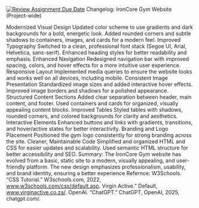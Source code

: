 [![Review Assignment Due Date](https://classroom.github.com/assets/deadline-readme-button-22041afd0340ce965d47ae6ef1cefeee28c7c493a6346c4f15d667ab976d596c.svg)](https://classroom.github.com/a/jq3WPKhs)
Changelog: IronCore Gym Website (Project-wide)

Modernized Visual Design
Updated color scheme to use gradients and dark backgrounds for a bold, energetic look.
Added rounded corners and subtle shadows to containers, images, and cards for a modern feel.
Improved Typography
Switched to a clean, professional font stack (Segoe UI, Arial, Helvetica, sans-serif).
Enhanced heading styles for better readability and emphasis.
Enhanced Navigation
Redesigned navigation bar with improved spacing, colors, and hover effects for a more intuitive user experience.
Responsive Layout
Implemented media queries to ensure the website looks and works well on all devices, including mobile.
Consistent Image Presentation
Standardized image sizes and added interactive hover effects.
Improved image borders and shadows for a polished appearance.
Structured Content Sections
Added clear separation between header, main content, and footer.
Used containers and cards for organized, visually appealing content blocks.
Improved Tables
Styled tables with shadows, rounded corners, and colored backgrounds for clarity and aesthetics.
Interactive Elements
Enhanced buttons and links with gradients, transitions, and hover/active states for better interactivity.
Branding and Logo Placement
Positioned the gym logo consistently for strong branding across the site.
Cleaner, Maintainable Code
Simplified and organized HTML and CSS for easier updates and scalability.
Used semantic HTML structure for better accessibility and SEO.
Summary: The IronCore Gym website has evolved from a basic, static site to a modern, visually appealing, and user-friendly platform. The new design emphasizes professionalism, usability, and brand identity, ensuring a better experience Refernce: W3Schools. “CSS Tutorial.” W3schools.com, 2022, www.w3schools.com/css/default.asp. Virgin Active.” Default, www.virginactive.co.za/. OpenAI. “ChatGPT.” ChatGPT, OpenAI, 2025, chatgpt.com/.
